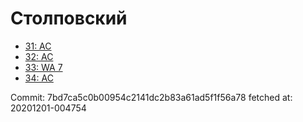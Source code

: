 # Столповский
- [31: AC](31.md)
- [32: AC](32.md)
- [33: WA 7](33.md)
- [34: AC](34.md)

Commit: 7bd7ca5c0b00954c2141dc2b83a61ad5f1f56a78
 fetched at: 20201201-004754
